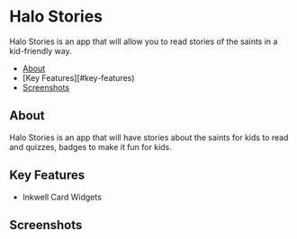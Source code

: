 # Halo Stories

Halo Stories is an app that will allow you to read stories of the saints in a kid-friendly way. 

- [About](#about)
- [Key Features][#key-features)
- [Screenshots](#screenshots)

## About
Halo Stories is an app that will have stories about the saints for kids to read and quizzes, badges to make it fun for kids. 

## Key Features
- Inkwell Card Widgets

## Screenshots

